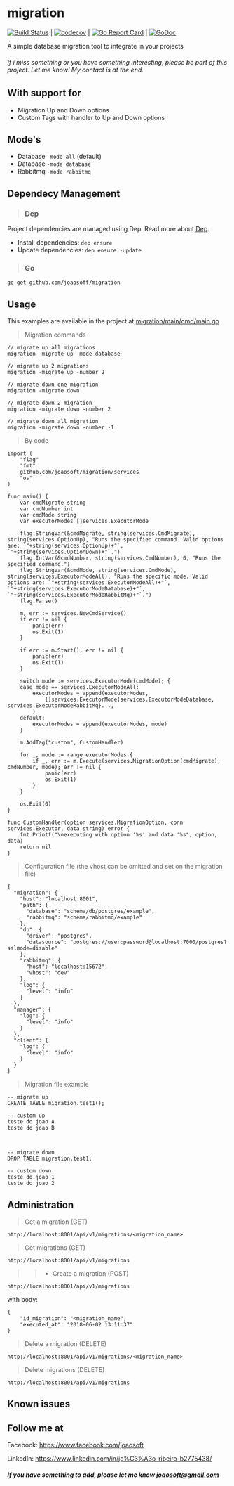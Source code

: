 # migration
[![Build Status](https://travis-ci.org/joaosoft/migration.svg?branch=master)](https://travis-ci.org/joaosoft/migration) | [![codecov](https://codecov.io/gh/joaosoft/migration/branch/master/graph/badge.svg)](https://codecov.io/gh/joaosoft/migration) | [![Go Report Card](https://goreportcard.com/badge/github.com/joaosoft/migration)](https://goreportcard.com/report/github.com/joaosoft/migration) | [![GoDoc](https://godoc.org/github.com/joaosoft/migration?status.svg)](https://godoc.org/github.com/joaosoft/migration)

A simple database migration tool to integrate in your projects

###### If i miss something or you have something interesting, please be part of this project. Let me know! My contact is at the end.

## With support for
* Migration Up and Down options
* Custom Tags with handler to Up and Down options

## Mode's
* Database ```-mode all``` (default)
* Database ```-mode database```
* Rabbitmq ```-mode rabbitmq```

## Dependecy Management 
>### Dep

Project dependencies are managed using Dep. Read more about [Dep](https://github.com/golang/dep).
* Install dependencies: `dep ensure`
* Update dependencies: `dep ensure -update`


>### Go
```
go get github.com/joaosoft/migration
```

## Usage 
This examples are available in the project at [migration/main/cmd/main.go](https://github.com/joaosoft/migration/tree/master/main/cmd/main.go)
> Migration commands
```
// migrate up all migrations
migration -migrate up -mode database

// migrate up 2 migrations
migration -migrate up -number 2

// migrate down one migration
migration -migrate down

// migrate down 2 migration
migration -migrate down -number 2

// migrate down all migration
migration -migrate down -number -1
```

> By code
```
import (
	"flag"
	"fmt"
	github.com/joaosoft/migration/services
	"os"
)

func main() {
	var cmdMigrate string
	var cmdNumber int
	var cmdMode string
	var executorModes []services.ExecutorMode

	flag.StringVar(&cmdMigrate, string(services.CmdMigrate), string(services.OptionUp), "Runs the specified command. Valid options are: `"+string(services.OptionUp)+"`, `"+string(services.OptionDown)+"`.")
	flag.IntVar(&cmdNumber, string(services.CmdNumber), 0, "Runs the specified command.")
	flag.StringVar(&cmdMode, string(services.CmdMode), string(services.ExecutorModeAll), "Runs the specific mode. Valid options are: `"+string(services.ExecutorModeAll)+"`, `"+string(services.ExecutorModeDatabase)+"`, `"+string(services.ExecutorModeRabbitMq)+"`.")
	flag.Parse()

	m, err := services.NewCmdService()
	if err != nil {
		panic(err)
		os.Exit(1)
	}

	if err := m.Start(); err != nil {
		panic(err)
		os.Exit(1)
	}

	switch mode := services.ExecutorMode(cmdMode); {
	case mode == services.ExecutorModeAll:
		executorModes = append(executorModes,
			[]services.ExecutorMode{services.ExecutorModeDatabase, services.ExecutorModeRabbitMq}...,
		)
	default:
		executorModes = append(executorModes, mode)
	}

	m.AddTag("custom", CustomHandler)

	for _, mode := range executorModes {
		if _, err := m.Execute(services.MigrationOption(cmdMigrate), cmdNumber, mode); err != nil {
			panic(err)
			os.Exit(1)
		}
	}

	os.Exit(0)
}

func CustomHandler(option services.MigrationOption, conn services.Executor, data string) error {
	fmt.Printf("\nexecuting with option '%s' and data '%s", option, data)
	return nil
}
```


> Configuration file (the vhost can be omitted and set on the migration file)
```
{
  "migration": {
    "host": "localhost:8001",
    "path": {
      "database": "schema/db/postgres/example",
      "rabbitmq": "schema/rabbitmq/example"
    },
    "db": {
      "driver": "postgres",
      "datasource": "postgres://user:password@localhost:7000/postgres?sslmode=disable"
    },
    "rabbitmq": {
      "host": "localhost:15672",
      "vhost": "dev"
    },
    "log": {
      "level": "info"
    }
  },
  "manager": {
    "log": {
      "level": "info"
    }
  },
  "client": {
    "log": {
      "level": "info"
    }
  }
}
```

> Migration file example
```
-- migrate up
CREATE TABLE migration.test1();

-- custom up
teste do joao A
teste do joao B



-- migrate down
DROP TABLE migration.test1;

-- custom down
teste do joao 1
teste do joao 2
```

## Administration
> Get a migration (GET)
```
http://localhost:8001/api/v1/migrations/<migration_name>
```
> Get migrations (GET)
```
http://localhost:8001/api/v1/migrations
```
>>+ Create a migration (POST)
```
http://localhost:8001/api/v1/migrations
```
with body:
```
{
	"id_migration": "<migration_name",
	"executed_at": "2018-06-02 13:11:37"
}
```
> Delete a migration (DELETE)
```
http://localhost:8001/api/v1/migrations/<migration_name>
```
> Delete migrations (DELETE)
```
http://localhost:8001/api/v1/migrations
```


## Known issues

## Follow me at
Facebook: https://www.facebook.com/joaosoft

LinkedIn: https://www.linkedin.com/in/jo%C3%A3o-ribeiro-b2775438/

##### If you have something to add, please let me know joaosoft@gmail.com
